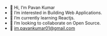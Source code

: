 - 👋 Hi, I’m Pavan Kumar
- 👀 I’m interested in Building Web Applications.
- 🌱 I’m currently learning Reactjs.
- 💞️ I’m looking to collaborate on Open Source.
- 📧 im.pavankumar01@gmail.com

<!---
01-pavan/01-pavan is a ✨ special ✨ repository because its `README.md` (this file) appears on your GitHub profile.
You can click the Preview link to take a look at your changes.
--->
